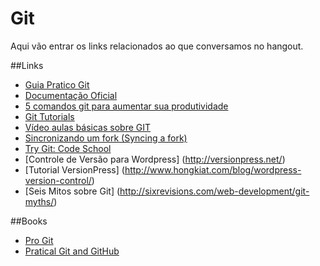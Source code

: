 ﻿# Git

Aqui vão entrar os links relacionados ao que conversamos no hangout. 

##Links

- [Guia Pratico Git](http://rogerdudler.github.io/git-guide/index.pt_BR.html)
- [Documentação Oficial](http://git-scm.com/doc)
- [5 comandos git para aumentar sua produtividade](http://www.hugobessa.com.br/posts/5-comandos-git-produtividade/)
- [Git Tutorials](https://www.atlassian.com/git/workflows#!workflow-overview)
- [Vídeo aulas básicas sobre GIT](https://www.youtube.com/playlist?list=PLInBAd9OZCzzHBJjLFZzRl6DgUmOeG3H0)
- [Sincronizando um fork (Syncing a fork)](https://help.github.com/articles/syncing-a-fork)
- [Try Git: Code School](https://try.github.io/levels/1/challenges/1)
- [Controle de Versão para Wordpress] (http://versionpress.net/)
- [Tutorial VersionPress] (http://www.hongkiat.com/blog/wordpress-version-control/)
- [Seis Mitos sobre Git] (http://sixrevisions.com/web-development/git-myths/)

##Books
- [Pro Git](https://leanpub.com/pro-git)
- [Pratical Git and GitHub](https://leanpub.com/Practical_Git/)
